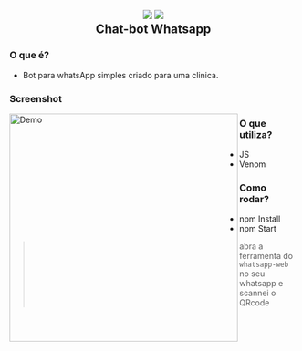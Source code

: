 
<h2 align="center">
  <img src="https://img.icons8.com/dusk/128/000000/whatsapp.png"/>
  <img src="https://img.icons8.com/dusk/128/000000/bot.png"/>
  <br/>
  <b>Chat-bot Whatsapp</b>
</h2>

### O que é?

- Bot para whatsApp simples criado para uma clinica.
<p>
  <p>
    
### Screenshot

<img src="testebot.gif" align="left" height="400" alt="Demo">
  </p>
  <p align="left">
  
### O que utiliza?

  - JS
  - Venom

### Como rodar?

- npm Install
- npm Start
  </p>
</p>


> abra a ferramenta do ``whatsapp-web`` no seu whatsapp e scannei o QRcode
